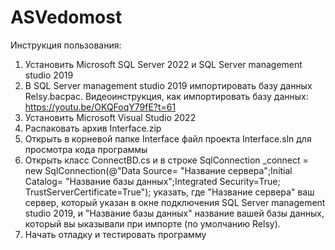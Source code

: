 # ASVedomost
Инструкция пользования:
1. Установить Microsoft SQL Server 2022 и SQL Server management studio 2019
2. В SQL Server management studio 2019 импортировать базу данных Relsy.bacpac. Видеоинструкция, как импортировать базу данных: https://youtu.be/OKQFoqY79fE?t=61
3. Установить Microsoft Visual Studio 2022
4. Распаковать архив Interface.zip
5. Открыть в корневой папке Interface файл проекта Interface.sln для просмотра кода программы
6. Открыть класс ConnectBD.cs и в строке SqlConnection _connect = new SqlConnection(@"Data Source= "Название сервера";Initial Catalog= "Название базы данных";Integrated Security=True; TrustServerCertificate=True");
указать, где "Название сервера" ваш сервер, который указан в окне подключения SQL Server management studio 2019, и "Название базы данных" название вашей базы данных, который вы ыказывали при импорте (по умолчанию Relsy).
7. Начать отладку и тестировать программу
